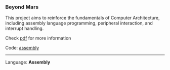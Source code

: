 ### Beyond Mars

This project aims to reinforce the fundamentals of Computer Architecture, including assembly language programming, peripheral interaction, and interrupt handling.

Check [pdf](description.pdf) for more information

Code: [assembly](grupo35/grupo35.asm)

---

Language: **Assembly**